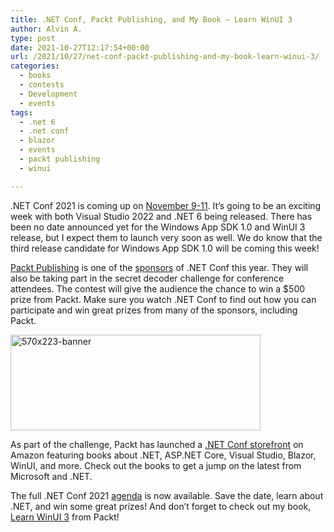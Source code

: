 ```yaml
---
title: .NET Conf, Packt Publishing, and My Book – Learn WinUI 3
author: Alvin A.
type: post
date: 2021-10-27T12:17:54+00:00
url: /2021/10/27/net-conf-packt-publishing-and-my-book-learn-winui-3/
categories:
  - books
  - contests
  - Development
  - events
tags:
  - .net 6
  - .net conf
  - blazor
  - events
  - packt publishing
  - winui

---
```

.NET Conf 2021 is coming up on <a href="https://www.dotnetconf.net/" target="_blank" rel="noopener">November 9-11</a>. It&#8217;s going to be an exciting week with both Visual Studio 2022 and .NET 6 being released. There has been no date announced yet for the Windows App SDK 1.0 and WinUI 3 release, but I expect them to launch very soon as well. We do know that the third release candidate for Windows App SDK 1.0 will be coming this week!

<a href="https://www.packtpub.com/" target="_blank" rel="noopener">Packt Publishing</a> is one of the <a href="https://www.dotnetconf.net/#sponsors" target="_blank" rel="noopener">sponsors</a> of .NET Conf this year. They will also be taking part in the secret decoder challenge for conference attendees. The contest will give the audience the chance to win a $500 prize from Packt. Make sure you watch .NET Conf to find out how you can participate and win great prizes from many of the sponsors, including Packt.

[<img loading="lazy" decoding="async" width="400" height="153" title="570x223-banner" style="border: 0px currentcolor; border-image: none; display: inline; background-image: none;" alt="570x223-banner" src="/wp-content/uploads/2021/10/570x223-banner.png" border="0" />][1]

As part of the challenge, Packt has launched a <a href="https://packt.link/dPIUt" target="_blank" rel="noopener">.NET Conf storefront</a> on Amazon featuring books about .NET, ASP.NET Core, Visual Studio, Blazor, WinUI, and more. Check out the books to get a jump on the latest from Microsoft and .NET.

The full .NET Conf 2021 [agenda][2] is now available. Save the date, learn about .NET, and win some great prizes! And don&#8217;t forget to check out my book, [Learn WinUI 3][3] from Packt!

 [1]: https://www.dotnetconf.net/#sponsors
 [2]: https://www.dotnetconf.net/agenda
 [3]: https://www.amazon.com/Learn-WinUI-3-0-application-development/dp/1800208669?ref_=ast_sto_dp
